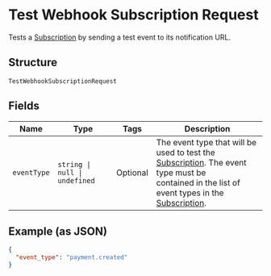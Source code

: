 
# Test Webhook Subscription Request

Tests a [Subscription](../../doc/models/webhook-subscription.md) by sending a test event to its notification URL.

## Structure

`TestWebhookSubscriptionRequest`

## Fields

| Name | Type | Tags | Description |
|  --- | --- | --- | --- |
| `eventType` | `string \| null \| undefined` | Optional | The event type that will be used to test the [Subscription](entity:WebhookSubscription). The event type must be<br>contained in the list of event types in the [Subscription](entity:WebhookSubscription). |

## Example (as JSON)

```json
{
  "event_type": "payment.created"
}
```

